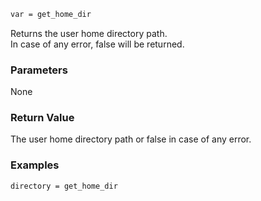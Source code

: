 ```sh
var = get_home_dir
```

Returns the user home directory path.<br>
In case of any error, false will be returned.

### Parameters

None

### Return Value

The user home directory path or false in case of any error.

### Examples

```sh
directory = get_home_dir
```
